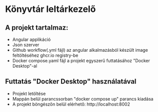# Könyvtár leltárkezelő

## A projekt tartalmaz:
- Angular applikáció
- Json szerver
- Github workflow(.yml fájl) az angular alkalmazásból készült image feltöltéséhez ghcr.io registry-be
- Docker compose.yaml fájl a projekt egyszerű futtatásához "Docker Desktop"-al

## Futtatás "Docker Desktop" használatával
- Projekt letöltése
- Mappán belül parancssorban "docker compose up" parancs kiadása
- A projekt böngészőn belül elérhető: http://localhost:8002
